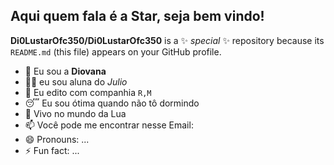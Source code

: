 ## Aqui quem fala é a Star, seja bem vindo!

**Di0LustarOfc350/Di0LustarOfc350** is a ✨ _special_ ✨ repository because its `README.md` (this file) appears on your GitHub profile.

- 🤙 Eu sou a **Diovana**
- 👨‍🏫  eu sou aluna do _Julio_
- 👯 Eu edito com companhia  `R,M`
- 😴 Eu sou ótima quando não tô dormindo
- 💬 Vivo no mundo da Lua
- 📫 Você pode me encontrar nesse Email: 
- 😄 Pronouns: ...
- ⚡ Fun fact: ...
